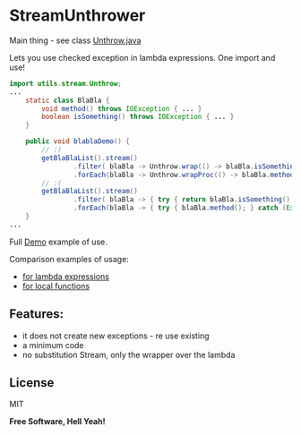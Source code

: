 # StreamUnthrower

Main thing - see class [Unthrow.java][unthrow]

Lets you use checked exception in lambda expressions.
One import and use!
```java
import utils.stream.Unthrow;
...
    static class BlaBla {
        void method() throws IOException { ... }
        boolean isSomething() throws IOException { ... }
    }

    public void blablaDemo() {
        // :)
        getBlaBlaList().stream()
                .filter( blaBla -> Unthrow.wrap(() -> blaBla.isSomething()) )
                .forEach(blaBla -> Unthrow.wrapProc(() -> blaBla.method()) );
        // :(
        getBlaBlaList().stream()
                .filter( blaBla -> { try { return blaBla.isSomething(); } catch (Exception ex) { throw new RuntimeException(ex); } } )
                .forEach(blaBla -> { try { blaBla.method(); } catch (Exception ex) { throw new RuntimeException(ex); } } );
    }
...
```
Full [Demo][unthrowMinDemo] example of use.

Comparison examples of usage:
  - [for lambda expressions][unthrowGoodWay]
  - [for local functions][unthrowGoodWay2]

Features:
-
 - it does not create new exceptions - re use existing
 - a minimum code
 - no substitution Stream, only the wrapper over the lambda

License
----

MIT


**Free Software, Hell Yeah!**

[//]: #
   [unthrow]: <https://github.com/SeregaLBN/StreamUnthrower/blob/master/src/main/java/utils/stream/Unthrow.java>
   [unthrowMinDemo]: <https://github.com/SeregaLBN/StreamUnthrower/blob/master/src/test/java/demo/Demo.java>
   [unthrowGoodWay]: <https://github.com/SeregaLBN/StreamUnthrower/blob/master/src/test/java/demo/GoodWay.java>
   [unthrowGoodWay2]: <https://github.com/SeregaLBN/StreamUnthrower/blob/master/src/test/java/demo/GoodWay2.java>
